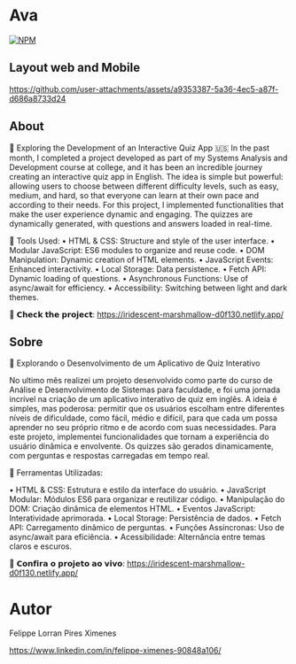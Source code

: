 # Ava
[![NPM](https://img.shields.io/npm/l/react)](https://github.com/felippeximenes/quizzapp/blob/main/LICENSE) 

## Layout web and Mobile

https://github.com/user-attachments/assets/a9353387-5a36-4ec5-a87f-d686a8733d24

## About

🎯 Exploring the Development of an Interactive Quiz App
🇺🇸 In the past month, I completed a project developed as part of my Systems Analysis and Development course at college, and it has been an incredible journey creating an interactive quiz app in English. The idea is simple but powerful: allowing users to choose between different difficulty levels, such as easy, medium, and hard, so that everyone can learn at their own pace and according to their needs. 
For this project, I implemented functionalities that make the user experience dynamic and engaging. The quizzes are dynamically generated, with questions and answers loaded in real-time.

🎨 Tools Used:
• HTML & CSS: Structure and style of the user interface. • Modular JavaScript​: ES6 modules to organize and reuse code. • DOM Manipulation: Dynamic creation of HTML elements. • JavaScript Events: Enhanced interactivity. • Local Storage: Data persistence. • Fetch API: Dynamic loading of questions. • Asynchronous Functions: Use of async/await for efficiency. • Accessibility: Switching between light and dark themes.

🔗 𝗖𝗵𝗲𝗰𝗸 𝘁𝗵𝗲 𝗽𝗿𝗼𝗷𝗲𝗰𝘁:
https://iridescent-marshmallow-d0f130.netlify.app/

## Sobre 

🎯 Explorando o Desenvolvimento de um Aplicativo de Quiz Interativo
 
No ultimo mês realizei um projeto desenvolvido como parte do curso de Análise e Desenvolvimento de Sistemas para faculdade, e foi uma jornada incrível na criação de um aplicativo interativo de quiz em inglês. A ideia é simples, mas poderosa: permitir que os usuários escolham entre diferentes níveis de dificuldade, como fácil, médio e difícil, para que cada um possa aprender no seu próprio ritmo e de acordo com suas necessidades. 
 Para este projeto, implementei funcionalidades que tornam a experiência do usuário dinâmica e envolvente. Os quizzes são gerados dinamicamente, com perguntas e respostas carregadas em tempo real.
 
 🎨 Ferramentas Utilizadas:
 
• HTML & CSS: Estrutura e estilo da interface do usuário. • JavaScript Modular: Módulos ES6 para organizar e reutilizar código. • Manipulação do DOM: Criação dinâmica de elementos HTML. • Eventos JavaScript​: Interatividade aprimorada. • Local Storage: Persistência de dados. • Fetch API: Carregamento dinâmico de perguntas. • Funções Assíncronas: Uso de async/await para eficiência. • Acessibilidade: Alternância entre temas claros e escuros.

 🔗 𝗖𝗼𝗻𝗳𝗶𝗿𝗮 𝗼 𝗽𝗿𝗼𝗷𝗲𝘁𝗼 𝗮𝗼 𝘃𝗶𝘃𝗼:
https://iridescent-marshmallow-d0f130.netlify.app/

# Autor

Felippe Lorran Pires Ximenes 

https://www.linkedin.com/in/felippe-ximenes-90848a106/

